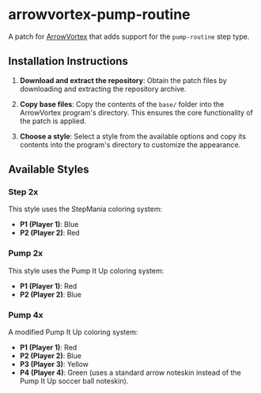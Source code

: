 # arrowvortex-pump-routine
A patch for [ArrowVortex](https://arrowvortex.ddrnl.com/) that adds support for the `pump-routine` step type.

## Installation Instructions

1. **Download and extract the repository**:
   Obtain the patch files by downloading and extracting the repository archive.

2. **Copy base files**:
   Copy the contents of the `base/` folder into the ArrowVortex program's directory. This ensures the core functionality of the patch is applied.

3. **Choose a style**:
   Select a style from the available options and copy its contents into the program's directory to customize the appearance.

## Available Styles

### Step 2x
This style uses the StepMania coloring system:
- **P1 (Player 1)**: Blue
- **P2 (Player 2)**: Red

### Pump 2x
This style uses the Pump It Up coloring system:
- **P1 (Player 1)**: Red
- **P2 (Player 2)**: Blue

### Pump 4x
A modified Pump It Up coloring system:
- **P1 (Player 1)**: Red
- **P2 (Player 2)**: Blue
- **P3 (Player 3)**: Yellow
- **P4 (Player 4)**: Green (uses a standard arrow noteskin instead of the Pump It Up soccer ball noteskin).
